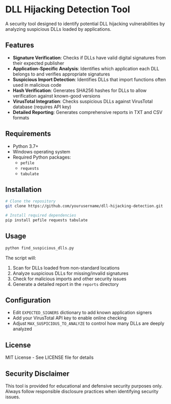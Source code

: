 # DLL Hijacking Detection Tool

A security tool designed to identify potential DLL hijacking vulnerabilities by analyzing suspicious DLLs loaded by applications.

## Features

- **Signature Verification**: Checks if DLLs have valid digital signatures from their expected publisher
- **Application-Specific Analysis**: Identifies which application each DLL belongs to and verifies appropriate signatures
- **Suspicious Import Detection**: Identifies DLLs that import functions often used in malicious code
- **Hash Verification**: Generates SHA256 hashes for DLLs to allow verification against known-good versions
- **VirusTotal Integration**: Checks suspicious DLLs against VirusTotal database (requires API key)
- **Detailed Reporting**: Generates comprehensive reports in TXT and CSV formats

## Requirements

- Python 3.7+
- Windows operating system
- Required Python packages:
  - `pefile`
  - `requests`
  - `tabulate`

## Installation

```bash
# Clone the repository
git clone https://github.com/yourusername/dll-hijacking-detection.git

# Install required dependencies
pip install pefile requests tabulate
```

## Usage

```bash
python find_suspicious_dlls.py
```

The script will:
1. Scan for DLLs loaded from non-standard locations
2. Analyze suspicious DLLs for missing/invalid signatures
3. Check for malicious imports and other security issues
4. Generate a detailed report in the `reports` directory

## Configuration

- Edit `EXPECTED_SIGNERS` dictionary to add known application signers
- Add your VirusTotal API key to enable online checking
- Adjust `MAX_SUSPICIOUS_TO_ANALYZE` to control how many DLLs are deeply analyzed

## License

MIT License - See LICENSE file for details

## Security Disclaimer

This tool is provided for educational and defensive security purposes only. Always follow responsible disclosure practices when identifying security issues.